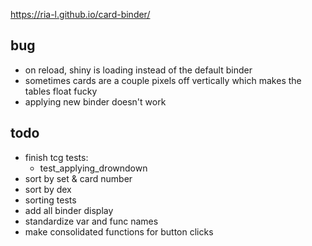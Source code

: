 https://ria-l.github.io/card-binder/

## bug

- on reload, shiny is loading instead of the default binder
- sometimes cards are a couple pixels off vertically which makes the tables float fucky
- applying new binder doesn't work

## todo

- finish tcg tests:
  - test_applying_drowndown
- sort by set & card number
- sort by dex
- sorting tests
- add all binder display
- standardize var and func names
- make consolidated functions for button clicks

